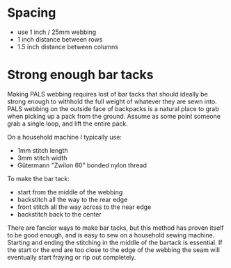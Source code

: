 

# Spacing

- use 1 inch / 25mm webbing
- 1 inch distance between rows
- 1.5 inch distance between columns



# Strong enough bar tacks

Making PALS webbing requires lost of bar tacks that should ideally be strong enough to withhold the full weight of whatever they are sewn into. PALS webbing on the outside face of backpacks is a natural place to grab when picking up a pack from the ground. Assume as some point someone grab a single loop, and lift the entire pack.

On a household machine I typically use:
- 1mm stitch length
- 3mm stitch width
- Gütermann "Zwilon 60" bonded nylon thread

To make the bar tack:
- start from the middle of the webbing
- backstitch all the way to the rear edge
- front stitch all the way across to the near edge
- backstitch back to the center


There are fancier ways to make bar tacks, but this method has proven itself to be good enough, and is easy to sew on a household sewing machine. Starting and ending the stitching in the middle of the bartack is essential. If the start or the end are too close to the edge of the webbing the seam will eventually start fraying or rip out completely.